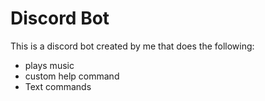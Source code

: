 # Discord Bot

This is a discord bot created by me that does the following:
* plays music
* custom help command
* Text commands